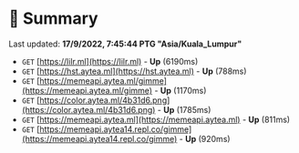 # 📖 Summary
Last updated: **17/9/2022, 7:45:44 PTG "Asia/Kuala_Lumpur"**

- `GET` [https://lilr.ml](https://lilr.ml) - **Up** (6190ms)
- `GET` [https://hst.aytea.ml](https://hst.aytea.ml) - **Up** (788ms)
- `GET` [https://memeapi.aytea.ml/gimme](https://memeapi.aytea.ml/gimme) - **Up** (1170ms)
- `GET` [https://color.aytea.ml/4b31d6.png](https://color.aytea.ml/4b31d6.png) - **Up** (1785ms)
- `GET` [https://memeapi.aytea.ml](https://memeapi.aytea.ml) - **Up** (811ms)
- `GET` [https://memeapi.aytea14.repl.co/gimme](https://memeapi.aytea14.repl.co/gimme) - **Up** (920ms)
